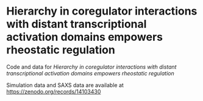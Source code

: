 # Hierarchy in coregulator interactions with distant transcriptional activation domains empowers rheostatic regulation

Code and data for *Hierarchy in coregulator interactions with distant transcriptional activation domains empowers rheostatic regulation*

Simulation data and SAXS data are available at https://zenodo.org/records/14103430
